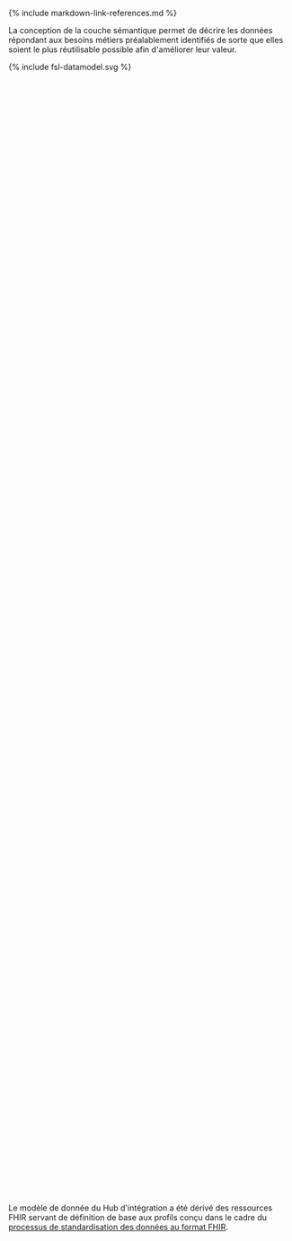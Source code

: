 {% include markdown-link-references.md %}

La conception de la couche sémantique permet de décrire les données répondant aux besoins métiers préalablement identifiés de sorte que elles soient le plus réutilisable possible afin d'améliorer leur valeur.


<!-- If the image below is not wrapped in a div tag, the publisher tries to wrap text around the image, which is not desired. -->
<div class="viewer-container" style="height: 2016px;">
  <div class="svg-container" id="physical-model">
    {% include fsl-datamodel.svg %}
  </div>
</div>


Le modèle de donnée du Hub d'intégration a été dérivé des ressources FHIR servant de définition de base aux profils conçu dans le cadre du [processus de standardisation des données au format FHIR](use-core-variables-knowledge-standardization.html).
